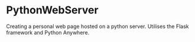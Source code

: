 # PythonWebServer
Creating a personal web page hosted on a python server. Utilises the Flask framework and Python Anywhere.
